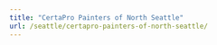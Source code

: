 ```yaml
---
title: "CertaPro Painters of North Seattle"
url: /seattle/certapro-painters-of-north-seattle/
---
```

